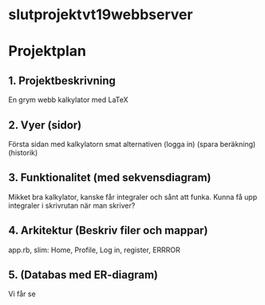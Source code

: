 # slutprojektvt19webbserver

# Projektplan

## 1. Projektbeskrivning
En grym webb kalkylator med LaTeX
## 2. Vyer (sidor)
Första sidan med kalkylatorn smat alternativen (logga in) (spara beräkning) (historik)
## 3. Funktionalitet (med sekvensdiagram)
Mikket bra kalkylator, kanske får integraler och sånt att funka.
Kunna få upp integraler i skrivrutan när man skriver?
## 4. Arkitektur (Beskriv filer och mappar)
app.rb, slim: Home, Profile, Log in, register, ERRROR
## 5. (Databas med ER-diagram)
Vi får se

